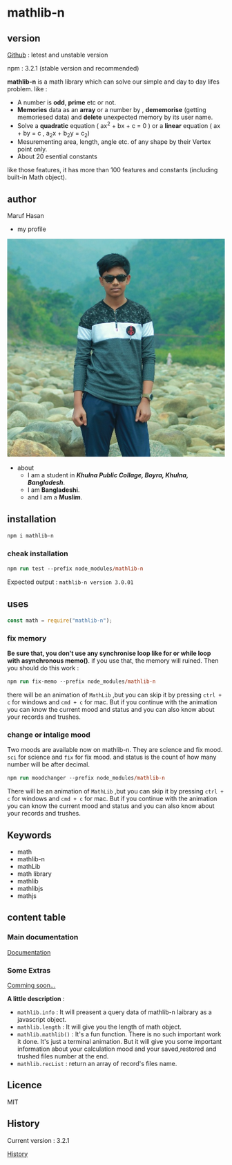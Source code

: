 # mathlib-n

## version

[Github](https://github.com/bicitrobiggan/mathlib-n.git) : letest and unstable version

npm : 3.2.1 (stable version and recommended)

**mathlib-n** is a math library
which can solve our simple and day to day lifes problem. like :

- A number is **odd**, **prime** etc or not.
- **Memories** data as an **array** or a number by , **dememorise** (getting memoriesed data) and **delete** unexpected memory by its user name.
- Solve a **quadratic** equation ( ax<sup>2</sup> + bx + c = 0 ) or a **linear** equation ( ax + by = c , a<sub>2</sub>x + b<sub>2</sub>y = c<sub>2</sub>)
- Mesurementing area, length, angle etc. of any shape by their Vertex point only.
- About 20 esential constants

like those features, it has more than 100 features and constants (including built-in Math object).

## author

Maruf Hasan

- my profile

![My Iamge](https://github.com/bicitrobiggan/bicitrobiggan/blob/7893242121c9661f7aa557a5175bf039abfbe06a/my-profile.jpg)

- about
  - I am a student in **_Khulna Public Collage, Boyra, Khulna, Bangladesh_**.
  - I am **Bangladeshi**.
  - and I am a **Muslim**.

## installation

```sh
npm i mathlib-n
```

### cheak installation

```ps
npm run test --prefix node_modules/mathlib-n
```

Expected output : `mathlib-n version 3.0.01`

## uses

```js
const math = require("mathlib-n");
```

### fix memory

**Be sure that, you don't use any synchronise loop like for or while loop with asynchronous memo()**.
if you use that, the memory will ruined. Then you should do this work :

```ps
npm run fix-memo --prefix node_modules/mathlib-n
```

there will be an animation of `MathLib` ,but you can skip it by pressing `ctrl + c` for windows and `cmd + c` for mac. But if you continue with the animation you can know the current mood and status and you can also know about your records and trushes.

### change or intalige mood

Two moods are available now on mathlib-n. They are science and fix mood. `sci` for science and `fix` for fix mood. and status is the count of how many number will be after decimal.

```ps
npm run moodchanger --prefix node_modules/mathlib-n
```

There will be an animation of `MathLib` ,but you can skip it by pressing `ctrl + c` for windows and `cmd + c` for mac. But if you continue with the animation you can know the current mood and status and you can also know about your records and trushes.

## Keywords

- math
- mathlib-n
- mathLib
- math library
- mathlib
- mathlibjs
- mathjs

## content table

### Main documentation

[Documentation](https://marufhasan24.github.io/mathlib_wiki2/wiki.html)

### Some Extras

[Comming soon...](https://marufhasan24.github.io/mathlib_wiki2/extras.html)

**A little description** :

- `mathlib.info` : It will preasent a query data of mathlib-n laibrary as a javascript object.
- `mathlib.length` : It will give you the length of math object.
- `mathlib.mathlib()` : It's a fun function. There is no such important work it done. It's just a terminal animation. But it will give you some important information about your calculation mood and your saved,restored and trushed files number at the end.
- `mathlib.recList` : return an array of record's files name.

## Licence

MIT

## History

Current version : 3.2.1

[History](https://marufhasan24.github.io/mathlib_wiki2/index.html#changeLog)
